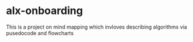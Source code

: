 # alx-onboarding
This is a project on mind mapping which invloves describing algorithms via pusedocode and flowcharts
